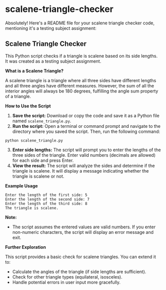 # scalene-triangle-checker
Absolutely! Here's a README file for your scalene triangle checker code, mentioning it's a testing subject assignment:

## Scalene Triangle Checker

This Python script checks if a triangle is scalene based on its side lengths. It was created as a testing subject assignment.

**What is a Scalene Triangle?**

A scalene triangle is a triangle where all three sides have different lengths and all three angles have different measures. However, the sum of all the interior angles will always be 180 degrees, fulfilling the angle sum property of a triangle.

**How to Use the Script**

1. **Save the script:** Download or copy the code and save it as a Python file named `scalene_triangle.py`.
2. **Run the script:** Open a terminal or command prompt and navigate to the directory where you saved the script. Then, run the following command:

```
python scalene_triangle.py
```

3. **Enter side lengths:** The script will prompt you to enter the lengths of the three sides of the triangle. Enter valid numbers (decimals are allowed) for each side and press Enter.
4. **View the result:** The script will analyze the sides and determine if the triangle is scalene. It will display a message indicating whether the triangle is scalene or not.

**Example Usage**

```
Enter the length of the first side: 5
Enter the length of the second side: 7
Enter the length of the third side: 8
The triangle is scalene.
```

**Note:**

* The script assumes the entered values are valid numbers. If you enter non-numeric characters, the script will display an error message and exit.

**Further Exploration**

This script provides a basic check for scalene triangles. You can extend it to:

* Calculate the angles of the triangle (if side lengths are sufficient).
* Check for other triangle types (equilateral, isosceles).
* Handle potential errors in user input more gracefully.


